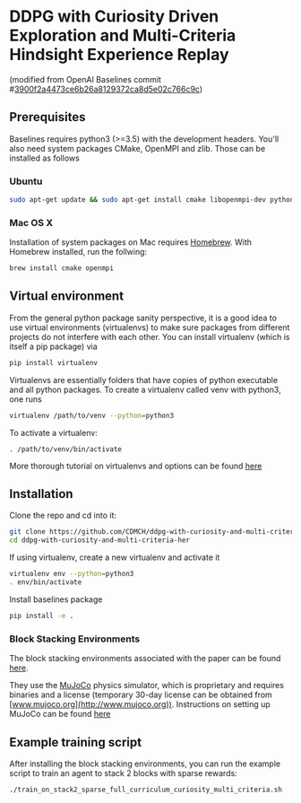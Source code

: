 # DDPG with Curiosity Driven Exploration and Multi-Criteria Hindsight Experience Replay

(modified from OpenAI Baselines commit #[3900f2a4473ce6b26a8129372ca8d5e02c766c9c](https://github.com/openai/baselines/tree/3900f2a4473ce6b26a8129372ca8d5e02c766c9c))

## Prerequisites 
Baselines requires python3 (>=3.5) with the development headers. You'll also need system packages CMake, OpenMPI and zlib. Those can be installed as follows
### Ubuntu
```bash
sudo apt-get update && sudo apt-get install cmake libopenmpi-dev python3-dev zlib1g-dev
```
    
### Mac OS X
Installation of system packages on Mac requires [Homebrew](https://brew.sh). With Homebrew installed, run the follwing:
```bash
brew install cmake openmpi
```
    
## Virtual environment
From the general python package sanity perspective, it is a good idea to use virtual environments (virtualenvs) to make sure packages from different projects do not interfere with each other. You can install virtualenv (which is itself a pip package) via
```bash
pip install virtualenv
```
Virtualenvs are essentially folders that have copies of python executable and all python packages.
To create a virtualenv called venv with python3, one runs 
```bash
virtualenv /path/to/venv --python=python3
```
To activate a virtualenv: 
```
. /path/to/venv/bin/activate
```
More thorough tutorial on virtualenvs and options can be found [here](https://virtualenv.pypa.io/en/stable/) 


## Installation
Clone the repo and cd into it:
```bash
git clone https://github.com/CDMCH/ddpg-with-curiosity-and-multi-criteria-her.git
cd ddpg-with-curiosity-and-multi-criteria-her
```
If using virtualenv, create a new virtualenv and activate it
```bash
virtualenv env --python=python3
. env/bin/activate
```
Install baselines package
```bash
pip install -e .
```
### Block Stacking Environments
The block stacking environments associated with the paper can be found [here](https://github.com/CDMCH/gym-fetch-stack).

They use the [MuJoCo](http://www.mujoco.org) physics simulator, which is proprietary and requires binaries and a license (temporary 30-day license can be obtained from [www.mujoco.org](http://www.mujoco.org)). Instructions on setting up MuJoCo can be found [here](https://github.com/openai/mujoco-py)

## Example training script

After installing the block stacking environments, you can run the example script to train an agent to stack 2 blocks with sparse rewards:
```
./train_on_stack2_sparse_full_curriculum_curiosity_multi_criteria.sh
```